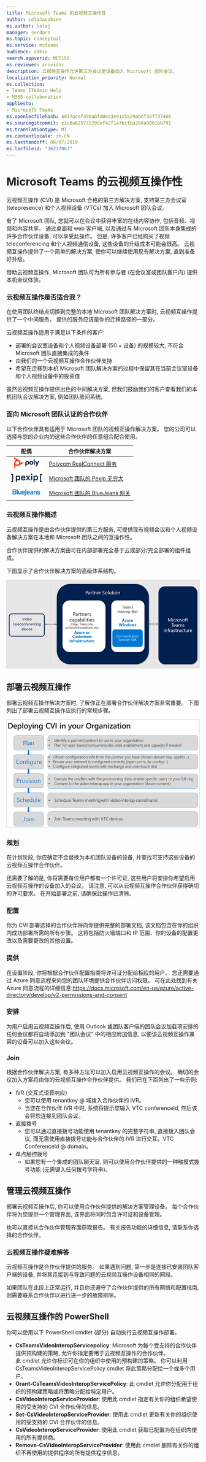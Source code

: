 ```yaml
---
title: Microsoft Teams 的云视频互操作性
author: LolaJacobsen
ms.author: lolaj
manager: serdars
ms.topic: conceptual
ms.service: msteams
audience: admin
search.appverid: MET150
ms.reviewer: srividhc
description: 云视频互操作允许第三方会议室设备加入 Microsoft 团队会议。
localization_priority: Normal
ms.collection:
- Teams_ITAdmin_Help
- M365-collaboration
appliesto:
- Microsoft Teams
ms.openlocfilehash: 4d37acef498abfd0ed3e9125529abef38f737406
ms.sourcegitcommit: e1c8a62577229daf42f1a7bcfba268a9001bb791
ms.translationtype: MT
ms.contentlocale: zh-CN
ms.lasthandoff: 08/07/2019
ms.locfileid: "36237067"
---
```

# <a name="cloud-video-interop-for-microsoft-teams"></a>Microsoft Teams 的云视频互操作性

云视频互操作 (CVI) 是 Microsoft 合格的第三方解决方案, 支持第三方会议室 (telepresence) 和个人视频设备 (VTCs) 加入 Microsoft 团队会议。
 
有了 Microsoft 团队, 您就可以在会议中获得丰富的在线内容协作, 包括音频、视频和内容共享。 通过桌面和 web 客户端, 以及通过与 Microsoft 团队本身集成的许多合作伙伴设备, 可以享受此操作。 但是, 许多客户已经购买了视频 teleconferencing 和个人视频通信设备, 这些设备的升级成本可能会很高。 云视频互操作提供了一个简单的解决方案, 使你可以继续使用现有解决方案, 直到准备好升级。

借助云视频互操作, Microsoft 团队可为所有参与者 (在会议室或团队客户内) 提供本机会议体验。

### <a name="is-cloud-video-interop-for-me"></a>云视频互操作是否适合我？

在使用团队终结点切换到完整的本地 Microsoft 团队解决方案时, 云视频互操作提供了一个中间服务。 提供的服务应该是你的迁移路径的一部分。

云视频互操作适用于满足以下条件的客户:

- 部署的会议室设备和个人视频设备部署 (50 + 设备) 的规模较大, 不符合 Microsoft 团队直接集成的条件
- 由我们的一个云视频互操作合作伙伴支持
- 希望在迁移到本机 Microsoft 团队解决方案的过程中保留其在当前会议室设备和个人视频设备中的投资值

虽然云视频互操作提供出色的中间解决方案, 但我们鼓励我们的客户查看我们的本机团队会议解决方案, 例如团队房间系统。 

### <a name="partners-certified-for-microsoft-teams"></a>面向 Microsoft 团队认证的合作伙伴

以下合作伙伴具有适用于 Microsoft 团队的视频互操作解决方案。 您的公司可以选择与您的企业内的这些合作伙伴的任意组合配合使用。 

|配偶|合作伙伴解决方案|
|----|---|
|![代表 Polycom RealConnect 的徽标](media/polycom.png) | <a href="https://aka.ms/PolycomRealConnect" target="_blank">Polycom RealConnect 服务</a> |
|![表示 Pexip 无穷大的徽标](media/pexip.png)| <a href="https://aka.ms/PexipInfinity" target="_blank">Microsoft 团队的 Pexip 无穷大</a> | 
|![表示 BlueJeans 网关的徽标](media/bluejeans.png)| <a href="https://aka.ms/BluejeansGateway" target="_blank">Microsoft 团队的 BlueJeans 网关</a> |

### <a name="cloud-video-interop-overview"></a>云视频互操作概述

云视频互操作是由合作伙伴提供的第三方服务, 可提供现有视频会议和个人视频设备解决方案在本地和 Microsoft 团队之间的互操作性。

合作伙伴提供的解决方案由可在内部部署完全基于云或部分/完全部署的组件组成。 
     
下图显示了合作伙伴解决方案的高级体系结构。

![描述团队云视频互操作合作伙伴解决方案的图表](media/teams-cloud-video-interop-partner-solution.png)


## <a name="deploy-cloud-video-interop"></a>部署云视频互操作

部署云视频互操作解决方案时, 了解你正在部署合作伙伴解决方案非常重要。 下图列出了部署云视频互操作应执行的常规步骤。

![介绍如何在组织中部署 CVI 的图表](media/deploying-cvi.png)

### <a name="plan"></a>规划

在计划阶段, 你应确定不会替换为本机团队设备的设备, 并查找可支持这些设备的云视频互操作合作伙伴。  

还需要了解的是, 你将需要每位用户都有一个许可证, 这些用户将安排你希望启用云视频互操作的设备加入的会议。 请注意, 可以从云视频互操作合作伙伴获得确切的许可要求。 在开始部署之前, 请确保此操作已清除。

### <a name="configure"></a>配置

你为 CVI 部署选择的合作伙伴将向你提供完整的部署文档, 该文档包含在你的组织内成功部署所需的所有步骤。 这将包括防火墙端口和 IP 范围、你的设备的配置更改以及需要更改的其他设置。

### <a name="provision"></a>提供  

在设置阶段, 你将根据合作伙伴配置指南将许可证分配给相应的用户。 您还需要通过 Azure 同意流程来向您的团队环境提供合作伙伴访问权限。 可在此处找到有关 Azure 同意流程的详细信息:https://docs.microsoft.com/en-us/azure/active-directory/develop/v2-permissions-and-consent 

### <a name="schedule"></a>安排

为用户启用云视频互操作后, 使用 Outlook 或团队客户端的团队会议加载项安排的任何会议都将自动添加到 "团队会议" 中的相应附加信息, 以便该云视频互操作兼容的设备可以加入这些会议。

### <a name="join"></a>Join

根据合作伙伴解决方案, 有多种方法可以加入启用云视频互操作的会议。 确切的会议加入方案将由你的云视频互操作合作伙伴提供。 我们已在下面列出了一些示例:

- IVR (交互式语音响应) 
  - 您可以使用 tenantkey @ 域拨入合作伙伴的 IVR。
  - 当您在合作伙伴 IVR 中时, 系统将提示您输入 VTC conferenceId, 然后该会将您连接到团队会议。
- 直接拨号 
  - 您可以通过直接拨号功能使用 tenantkey 的完整字符串, 直接拨入团队会议, 而无需使用直接拨号功能与合作伙伴的 IVR 进行交互。VTC ConferenceId @ domain。
- 单点触控拨号 
  - 如果您有一个集成的团队聊天室, 则可以使用合作伙伴提供的一种触摸式拨号功能 (无需键入任何拨号字符串)。

## <a name="manage-cloud-video-interop"></a>管理云视频互操作

部署云视频互操作后, 你可以使用合作伙伴提供的解决方案管理设备。 每个合作伙伴将为您提供一个管理界面, 该界面将同时包含许可证和设备管理。 

也可以直接从合作伙伴管理界面获取报告。 有关报告功能的详细信息, 请联系你选择的合作伙伴。 

### <a name="troubleshooting-cloud-video-interop"></a>云视频互操作疑难解答

云视频互操作是合作伙伴提供的服务。 如果遇到问题, 第一步是连接已安装团队客户端的设备, 并将其连接到与导致问题的云视频互操作设备相同的网段。 

如果团队在此段上正常运行, 并且你还遵守了合作伙伴提供的所有网络和配置指南, 则需要联系合作伙伴以进行进一步的故障排除。 

## <a name="powershell-for-cloud-video-interop"></a>云视频互操作的 PowerShell

你可以使用以下 PowerShell cmdlet (部分) 自动执行云视频互操作部署。

- **CsTeamsVideoInteropServicepolicy**: Microsoft 为每个受支持的合作伙伴提供预构建的策略, 允许你指定要用于云视频互操作的合作伙伴。<br>此 cmdlet 允许你标识可在你的组织中使用的预构建的策略。 你可以利用 CsTeamsVideoInteropServicePolicy cmdlet 将此策略分配给一个或多个用户。
- **Grant-CsTeamsVideoInteropServicePolicy**: 此 cmdlet 允许你分配用于组织的预构建策略或将策略分配给特定用户。
- **CsVideoInteropServiceProvider**: 使用此 cmdlet 指定有关你的组织希望使用的受支持的 CVI 合作伙伴的信息。
- **Set-CsVideoInteropServiceProvider**: 使用此 cmdlet 更新有关你的组织使用的受支持的 CVI 合作伙伴的信息。
- **CsVideoInteropServiceProvider**: 使用此 cmdlet 获取已配置为在组织内使用的所有提供商。
- **Remove-CsVideoInteropServiceProvider**: 使用此 cmdlet 删除有关你的组织不再使用的提供程序的所有提供程序信息。

